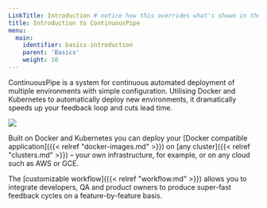 ```yaml
---
LinkTitle: Introduction # notice how this overrides what's shown in the menu
title: Introduction to ContinuousPipe
menu:
  main:
    identifier: basics-introduction
    parent: 'Basics'
    weight: 10
---
```

ContinuousPipe is a system for continuous automated deployment of multiple environments with simple configuration. Utilising Docker and Kubernetes to automatically deploy new environments, it dramatically speeds up your feedback loop and cuts lead time.

![](/images/cp-overview.png)

Built on Docker and Kubernetes you can deploy your [Docker compatible application]({{< relref "docker-images.md" >}}) on [any cluster]({{< relref "clusters.md" >}}) – your own infrastructure, for example, or on any cloud such as AWS or GCE.

The [customizable workflow]({{< relref "workflow.md" >}}) allows you to integrate developers, QA and product owners to produce super-fast feedback cycles on a feature-by-feature basis.
